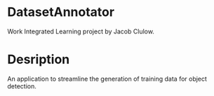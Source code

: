# DatasetAnnotator

Work Integrated Learning project by Jacob Clulow.


# Desription

An application to streamline the generation of training data for object detection.

